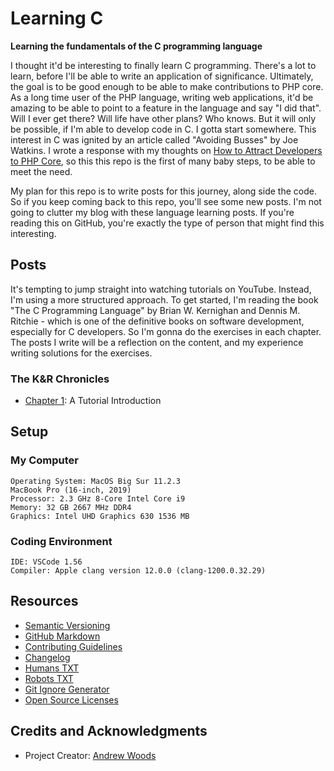 
# Learning C

__Learning the fundamentals of the C programming language__

I thought it'd be interesting to finally learn C programming. There's a
lot to learn, before I'll be able to write an application of
significance. Ultimately, the goal is to be good enough to be able to
make contributions to PHP core. As a long time user of the PHP language,
writing web applications, it'd be amazing to be able to point to a
feature in the language and say "I did that". Will I ever get there?
Will life have other plans? Who knows. But it will only be possible, if
I'm able to develop code in C. I gotta start somewhere. This interest in
C was ignited by an article called "Avoiding Busses" by Joe Watkins. I
wrote a response with my thoughts on [How to Attract Developers to PHP
Core](https://andrewwoods.net/blog/2021/attracting-developers-php-core/),
so this this repo is the first of many baby steps, to be able to meet
the need.   


My plan for this repo is to write posts for this journey, along side the
code. So if you keep coming back to this repo, you'll see some new
posts. I'm not going to clutter my blog with these language learning
posts. If you're reading this on GitHub, you're exactly the type of
person that might find this interesting.

## Posts

It's tempting to jump straight into watching tutorials on YouTube.
Instead, I'm using a more structured approach. To get started, I'm
reading the book "The C Programming Language" by Brian W. Kernighan and
Dennis M. Ritchie - which is one of the definitive books on software
development, especially for C developers. So I'm gonna do the exercises
in each chapter. The posts I write will be a reflection on the content,
and my experience writing solutions for the exercises.

### The K&R Chronicles

* [Chapter 1](k-and-r/posts/ch-01.md): A Tutorial Introduction

## Setup

### My Computer

```
Operating System: MacOS Big Sur 11.2.3
MacBook Pro (16-inch, 2019)
Processor: 2.3 GHz 8-Core Intel Core i9
Memory: 32 GB 2667 MHz DDR4
Graphics: Intel UHD Graphics 630 1536 MB
```

### Coding Environment 

```
IDE: VSCode 1.56
Compiler: Apple clang version 12.0.0 (clang-1200.0.32.29)
```


## Resources

* [Semantic Versioning](http://semver.org)
* [GitHub Markdown](https://help.github.com/categories/writing-on-github/)
* [Contributing Guidelines](https://help.github.com/articles/setting-guidelines-for-repository-contributors/)
* [Changelog](docs/CHANGELOG.md)
* [Humans TXT](http://humanstxt.org/) 
* [Robots TXT](http://www.robotstxt.org/) 
* [Git Ignore Generator](https://www.gitignore.io/)
* [Open Source Licenses](http://opensource.org/licenses/GPL-3.0)



## Credits and Acknowledgments

* Project Creator:  [Andrew Woods](https://andrewwoods.net)


